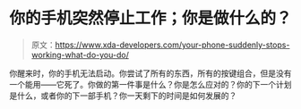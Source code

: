# 你的手机突然停止工作；你是做什么的？

> 原文：<https://www.xda-developers.com/your-phone-suddenly-stops-working-what-do-you-do/>

你醒来时，你的手机无法启动。你尝试了所有的东西，所有的按键组合，但是没有一个能用——它死了。你做的第一件事是什么？你是怎么应对的？你的下一个计划是什么，或者你的下一部手机？你一天剩下的时间是如何发展的？